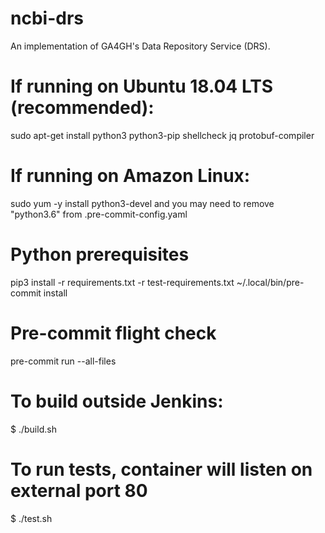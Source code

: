 # ncbi-drs

An implementation of GA4GH's Data Repository Service (DRS).

# If running on Ubuntu 18.04 LTS (recommended):
sudo apt-get install python3 python3-pip shellcheck jq protobuf-compiler

# If running on Amazon Linux:
sudo yum -y install python3-devel
and you may need to remove "python3.6" from .pre-commit-config.yaml

# Python prerequisites
pip3 install -r requirements.txt -r test-requirements.txt
~/.local/bin/pre-commit install

# Pre-commit flight check
pre-commit run --all-files

# To build outside Jenkins:
$ ./build.sh

# To run tests, container will listen on external port 80
$ ./test.sh
